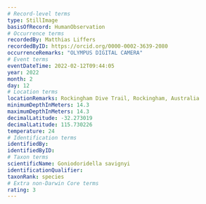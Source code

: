 ```yaml
---
# Record-level terms
type: StillImage
basisOfRecord: HumanObservation
# Occurrence terms
recordedBy: Matthias Liffers
recordedByID: https://orcid.org/0000-0002-3639-2080
occurrenceRemarks: "OLYMPUS DIGITAL CAMERA"
# Event terms
eventDateTime: 2022-02-12T09:44:05
year: 2022
month: 2
day: 12
# Location terms
locationRemarks: Rockingham Dive Trail, Rockingham, Australia
minimumDepthInMeters: 14.3
maximumDepthInMeters: 14.3
decimalLatitude: -32.273019
decimalLatitude: 115.730226
temperature: 24
# Identification terms
identifiedBy: 
identifiedByID: 
# Taxon terms
scientificName: Goniodoridella savignyi
identificationQualifier: 
taxonRank: species
# Extra non-Darwin Core terms
rating: 3
---
```

